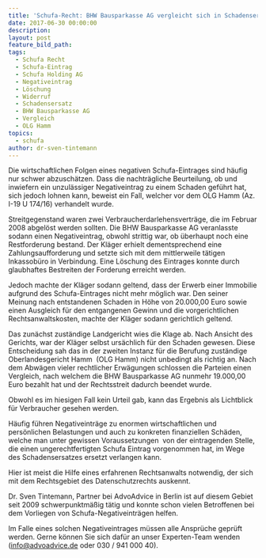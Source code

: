 ```yaml
---
title: 'Schufa-Recht: BHW Bausparkasse AG vergleicht sich in Schadensersatzprozess nach Negativeintrag'
date: 2017-06-30 00:00:00
description:
layout: post
feature_bild_path:
tags:
  - Schufa Recht
  - Schufa-Eintrag
  - Schufa Holding AG
  - Negativeintrag
  - Löschung
  - Widerruf
  - Schadensersatz
  - BHW Bausparkasse AG
  - Vergleich
  - OLG Hamm
topics:
  - schufa
author: dr-sven-tintemann
---
```



Die wirtschaftlichen Folgen eines negativen Schufa-Eintrages sind h&auml;ufig nur schwer abzusch&auml;tzen. Dass die nachtr&auml;gliche Beurteilung, ob und inwiefern ein unzul&auml;ssiger Negativeintrag zu einem Schaden gef&uuml;hrt hat, sich jedoch lohnen kann, beweist ein Fall, welcher vor dem OLG Hamm (Az. I-19 U 174/16) verhandelt wurde.

Streitgegenstand waren zwei Verbraucherdarlehensvertr&auml;ge, die im Februar 2008 abgel&ouml;st werden sollten. Die BHW Bausparkasse AG veranlasste sodann einen Negativeintrag, obwohl strittig war, ob &uuml;berhaupt noch eine Restforderung bestand. Der Kl&auml;ger erhielt dementsprechend eine Zahlungsaufforderung und setzte sich mit dem mittlerweile t&auml;tigen Inkassob&uuml;ro in Verbindung. Eine L&ouml;schung des Eintrages konnte durch glaubhaftes Bestreiten der Forderung erreicht werden.

Jedoch machte der Kl&auml;ger sodann geltend, dass der Erwerb einer Immobilie aufgrund des Schufa-Eintrages nicht mehr m&ouml;glich war. Den seiner Meinung nach entstandenen Schaden in H&ouml;he von 20.000,00 Euro sowie einen Ausgleich f&uuml;r den entgangenen Gewinn und die vorgerichtlichen Rechtsanwaltskosten, machte der Kl&auml;ger sodann gerichtlich geltend.

Das zun&auml;chst zust&auml;ndige Landgericht wies die Klage ab. Nach Ansicht des Gerichts, war der Kl&auml;ger selbst urs&auml;chlich f&uuml;r den Schaden gewesen. Diese Entscheidung sah das in der zweiten Instanz f&uuml;r die Berufung zust&auml;ndige Oberlandesgericht Hamm&nbsp; (OLG Hamm) nicht unbedingt als richtig an. Nach dem Abw&auml;gen vieler rechtlicher Erw&auml;gungen schlossen die Parteien einen Vergleich, nach welchem die BHW Bausparkasse AG nunmehr 19.000,00 Euro bezahlt hat und der Rechtsstreit dadurch beendet wurde.

Obwohl es im hiesigen Fall kein Urteil gab, kann das Ergebnis als Lichtblick f&uuml;r Verbraucher gesehen werden.

H&auml;ufig f&uuml;hren Negativeintr&auml;ge zu enormen wirtschaftlichen und pers&ouml;nlichen Belastungen und auch zu konkreten finanziellen Sch&auml;den, welche man unter gewissen Voraussetzungen&nbsp; von der eintragenden Stelle, die einen ungerechtfertigten Schufa Eintrag vorgenommen hat, im Wege des Schadensersatzes ersetzt verlangen kann.

Hier ist meist die Hilfe eines erfahrenen Rechtsanwalts notwendig, der sich mit dem Rechtsgebiet des Datenschutzrechts auskennt.

Dr. Sven Tintemann, Partner bei AdvoAdvice in Berlin ist auf diesem Gebiet seit 2009 schwerpunktm&auml;&szlig;ig t&auml;tig und konnte schon vielen Betroffenen bei dem Vorliegen von Schufa-Negativeintr&auml;gen helfen.

Im Falle eines solchen Negativeintrages m&uuml;ssen alle Anspr&uuml;che gepr&uuml;ft werden. Gerne k&ouml;nnen Sie sich daf&uuml;r an unser Experten-Team wenden ([info@advoadvice.de](mailto:info@advoadvice.de) oder 030 / 941 000 40).